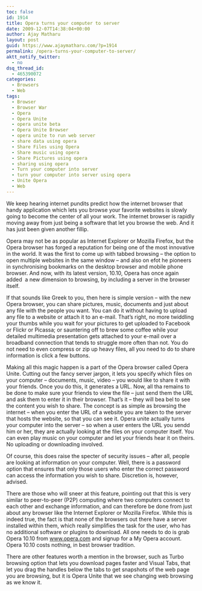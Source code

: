 ```yaml
---
toc: false
id: 1914
title: Opera turns your computer to server
date: 2009-12-07T14:38:04+00:00
author: Ajay Matharu
layout: post
guid: https://www.ajaymatharu.com/?p=1914
permalink: /opera-turns-your-computer-to-server/
aktt_notify_twitter:
  - no
dsq_thread_id:
  - 465390072
categories:
  - Browsers
  - Web
tags:
  - Browser
  - Browser War
  - Opera
  - Opera Unite
  - opera unite beta
  - Opera Unite Browser
  - opera unite to run web server
  - share data using opera
  - Share Files using Opera
  - Share music using opera
  - Share Pictures using opera
  - sharing using opera
  - Turn your computer into server
  - turn your computer into server using opera
  - Unite Opera
  - Web
---
```

We keep hearing internet pundits predict how the internet browser that handy application which lets you browse your favorite websites is slowly going to become the center of all your work. The internet browser is rapidly moving away from just being a software that let you browse the web. And it has just been given another fillip.

Opera may not be as popular as Internet Explorer or Mozilla Firefox, but the Opera browser has forged a reputation for being one of the most innovative in the world. It was the first to come up with tabbed browsing &#8211; the option to open multiple websites in the same window &#8211; and also on efot he pioneers in synchronising bookmarks on the desktop browser and mobile phone browser. And now, with its latest version, 10.10, Opera has once again added  a new dimension to browsing, by including a server in the browser itself.

If that sounds like Greek to you, then here is simple version &#8211; with the new Opera browser, you can share pictures, music, documents and just about any file with the people you want. You can do it without having to upload any file to a website or attach it to an e-mail. That&#8217;s right, no more twiddling your thumbs while you wait for your pictures to get uploaded to Facebook or Flickr or Picassa; or sauntering off to brew some coffee while your detailed multimedia presentation gets attached to your e-mail over a broadband connection that tends to struggle more often than not. You do not need to even compress or zip up heavy files, all you need to do to share information is click a few buttons.

Making all this magic happen is a part of the Opera browser called Opera Unite. Cutting out the fancy server jargon, it lets you specify which files on your computer &#8211; documents, music, video &#8211; you would like to share it with your friends. Once you do this, it generates a URL. Now, all tha remains to be done to make sure your friends to view the file &#8211; just send them the URL and ask them to enter it in their browser. That&#8217;s it &#8211; they will bea bel to see the content you wish to share. The concept is as simple as browsing the internet &#8211; when you enter the URL of a website you are taken to the server that hosts the website, so that you can see it. Opera unite actually turns your computer into the server &#8211; so when a user enters the URL you sendd him or her, they are actually looking at the files on your computer itself. You can even play music on your computer and let your friends hear it on theirs. No uploading or downloading involved.

Of course, this does raise the specter of security issues &#8211; after all, people are looking at information on your computer. Well, there is a password option that ensures that only those users who enter the correct password can access the information you wish to share. Discretion is, however, advised.

There are those who will sneer at this feature, pointing out that this is very similar to peer-to-peer (P2P) computing where two computers connect to each other and exchange information, and can therefore be done from just about any browser like the Internet Explorer or Mozilla Firefox. While this is indeed true, the fact is that none of the browsers out there have a server installed within them, which really simplifies the task for the user, who has no additional software or plugins to download. All one needs to do is grab Opera 10.10 from www.opera.com and signup for a My Opera account. Opera 10.10 costs nothing, in best browser tradition.

There are other features worth a mention in the browser, such as Turbo browsing option that lets you download pages faster and Visual Tabs, that let you drag the handles below the tabs to get snapshots of the web page you are browsing, but it is Opera Unite that we see changing web browsing as we know it.

